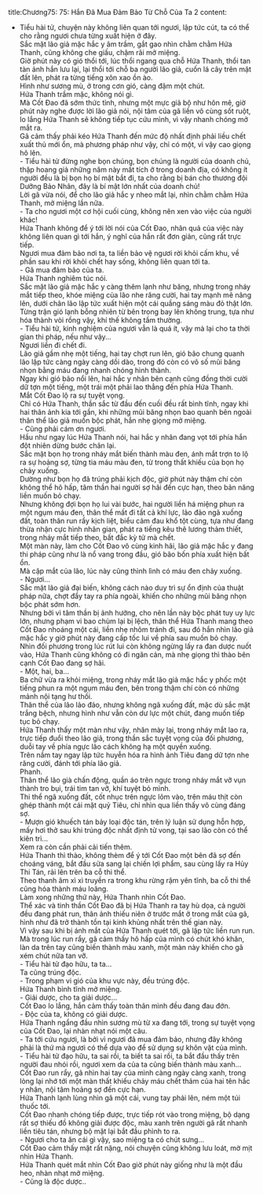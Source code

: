 title:Chương75: 75: Hắn Đã Mua Đảm Bảo Từ Chỗ Của Ta 2
content:
- Tiểu hài tử, chuyện này không liên quan tới ngươi, lập tức cút, ta có thể cho rằng ngươi chưa từng xuất hiện ở đây.<br>Sắc mặt lão giả mặc hắc y âm trầm, gắt gao nhìn chằm chằm Hứa Thanh, cũng không che giấu, chậm rãi mở miệng.<br>Giờ phút này có gió thổi tới, lúc thổi ngang qua chỗ Hứa Thanh, thổi tan tàn ảnh hắn lưu lại, lại thổi tới chỗ ba người lão giả, cuốn lá cây trên mặt đất lên, phát ra từng tiếng xôn xao ồn ào.<br>Hình như sương mù, ở trong cơn gió, càng đậm một chút.<br>Hứa Thanh trầm mặc, không nói gì.<br>Mà Cốt Đao đã sớm thức tỉnh, nhưng một mực giả bộ như hôn mê, giờ phút này nghe được lời lão giả nói, nội tâm của gã liền vô cùng sốt ruột, lo lắng Hứa Thanh sẽ không tiếp tục cứu mình, vì vậy nhanh chóng mở mắt ra.<br>Gã cảm thấy phải kéo Hứa Thanh đến mức độ nhất định phải liều chết xuất thủ mới ổn, mà phương pháp như vậy, chỉ có một, vì vậy cao giọng hô lên.<br>- Tiểu hài tử đừng nghe bọn chúng, bọn chúng là người của doanh chủ, thập hoang giả những năm này mất tích ở trong doanh địa, có không ít người đều là bị bọn họ bí mật bắt đi, ta cho rằng bị bán cho thương đội Dưỡng Bảo Nhân, đây là bí mật lớn nhất của doanh chủ!<br>Lời gã vừa nói, để cho lão giả hắc y nheo mắt lại, nhìn chằm chằm Hứa Thanh, mở miệng lần nữa.<br>- Ta cho ngươi một cơ hội cuối cùng, không nên xen vào việc của người khác!<br>Hứa Thanh không để ý tới lời nói của Cốt Đao, nhân quả của việc này không liên quan gì tới hắn, ý nghĩ của hắn rất đơn giản, cũng rất trực tiếp.<br>Ngươi mua đảm bảo nơi ta, ta liền bảo vệ ngươi rời khỏi cấm khu, về phần sau khi rời khỏi chết hay sống, không liên quan tới ta.<br>- Gã mua đảm bảo của ta.<br>Hứa Thanh nghiêm túc nói.<br>Sắc mặt lão giả mặc hắc y càng thêm lạnh như băng, nhưng trong nháy mắt tiếp theo, khóe miệng của lão nhe răng cười, hai tay mạnh mẽ nâng lên, dưới chân lão lập tức xuất hiện một cái quầng sáng màu đỏ thật lớn.<br>Từng trận gió lạnh bỗng nhiên từ bên trong bay lên không trung, tựa như hóa thành vòi rồng vậy, khí thế không tầm thường.<br>- Tiểu hài tử, kinh nghiệm của ngươi vẫn là quá ít, vậy mà lại cho ta thời gian thi pháp, nếu như vậy...<br>Ngươi liền đi chết đi.<br>Lão giả gầm nhẹ một tiếng, hai tay chợt run lên, gió bão chung quanh lão lập tức càng ngày càng dồi dào, trong đó còn có vô số mũi băng nhọn bằng máu đang nhanh chóng hình thành.<br>Ngay khi gió bão nổi lên, hai hắc y nhân bên cạnh cũng đồng thời cười dữ tợn một tiếng, một trái một phải lao thẳng đến phía Hứa Thanh.<br>Mắt Cốt Đao lộ ra sự tuyệt vọng.<br>Chỉ có Hứa Thanh, thần sắc từ đầu đến cuối đều rất bình tĩnh, ngay khi hai thân ảnh kia tới gần, khi những mũi băng nhọn bao quanh bên ngoài thân thể lão giả muốn bộc phát, hắn nhẹ giọng mở miệng.<br>- Cũng phải cám ơn ngươi.<br>Hầu như ngay lúc Hứa Thanh nói, hai hắc y nhân đang vọt tới phía hắn đột nhiên dừng bước chân lại.<br>Sắc mặt bọn họ trong nháy mắt biến thành màu đen, ánh mắt trợn to lộ ra sự hoảng sợ, từng tia máu màu đen, từ trong thất khiếu của bọn họ chảy xuống.<br>Dường như bọn họ đã trúng phải kịch độc, giờ phút này thậm chí còn không thể hô hấp, tâm thần hai người sợ hãi đến cực hạn, theo bản năng liền muốn bỏ chạy.<br>Nhưng không đợi bọn họ lui vài bước, hai người liền há miệng phun ra một ngụm máu đen, thân thể mất đi tất cả khí lực, lảo đảo ngã xuống đất, toàn thân run rẩy kịch liệt, biểu cảm đau khổ tột cùng, tựa như đang thừa nhận cực hình nhân gian, phát ra tiếng kêu thê lương thảm thiết, trong nháy mắt tiếp theo, bất đắc kỳ tử mà chết.<br>Một màn này, làm cho Cốt Đao vô cùng kinh hãi, lão giả mặc hắc y đang thi pháp cũng như là nổ vang trong đầu, gió bão bốn phía xuất hiện bất ổn.<br>Mà cặp mắt của lão, lúc này cũng thình lình có máu đen chảy xuống.<br>- Ngươi...<br>Sắc mặt lão giả đại biến, không cách nào duy trì sự ổn định của thuật pháp nữa, chợt đẩy tay ra phía ngoài, khiến cho những mũi băng nhọn bộc phát sớm hơn.<br>Nhưng bởi vì tâm thần bị ảnh hưởng, cho nên lần này bộc phát tuy uy lực lớn, nhưng phạm vi bao chùm lại bị lệch, thân thể Hứa Thanh mang theo Cốt Đao nhoáng một cái, liền nhẹ nhõm tránh đi, sau đó hắn nhìn lão giả mặc hắc y giờ phút này đang cấp tốc lui về phía sau muốn bỏ chạy.<br>Nhìn đối phương trong lúc rút lui còn không ngừng lấy ra đan dược nuốt vào, Hứa Thanh cũng không có đi ngăn cản, mà nhẹ giọng thì thào bên cạnh Cốt Đao đang sợ hãi.<br>- Một, hai, ba...<br>Ba chữ vừa ra khỏi miệng, trong nháy mắt lão giả mặc hắc y phốc một tiếng phun ra một ngụm máu đen, bên trong thậm chí còn có những mảnh nội tạng hư thối.<br>Thân thể của lão lảo đảo, nhưng không ngã xuống đất, mặc dù sắc mặt trắng bệch, nhưng hình như vẫn còn dư lực một chút, đang muốn tiếp tục bỏ chạy.<br>Hứa Thanh thấy một màn như vậy, nhăn mày lại, trong nháy mắt lao ra, trực tiếp đuổi theo lão giả, trong thần sắc tuyệt vọng của đối phương, duỗi tay về phía ngực lão cách không hạ một quyền xuống.<br>Trên nắm tay ngay lập tức huyễn hóa ra hình ảnh Tiêu đang dữ tợn nhe răng cười, đánh tới phía lão giả.<br>Phanh.<br>Thân thể lão già chấn động, quần áo trên ngực trong nháy mắt vỡ vụn thành tro bụi, trái tim tan vỡ, khí tuyệt bỏ mình.<br>Thi thể ngã xuống đất, cốt nhục trên ngực lõm vào, trên máu thịt còn ghép thành một cái mặt quỷ Tiêu, chỉ nhìn qua liền thấy vô cùng đáng sợ.<br>- Mượn gió khuếch tán bảy loại độc tán, trên lý luận sử dụng hỗn hợp, mấy hơi thở sau khi trúng độc nhất định tử vong, tại sao lão còn có thể kiên trì...<br>Xem ra còn cần phải cải tiến thêm.<br>Hứa Thanh thì thào, không thèm để ý tới Cốt Đao một bên đã sợ đến choáng váng, bắt đầu sửa sang lại chiến lợi phẩm, sau cùng lấy ra Hủy Thi Tán, rải lên trên ba cỗ thi thể.<br>Theo thanh âm xì xì truyền ra trong khu rừng rậm yên tĩnh, ba cỗ thi thể cũng hóa thành máu loãng.<br>Làm xong những thứ này, Hứa Thanh nhìn Cốt Đao.<br>Thể xác và tinh thần Cốt Đao đã bị Hứa Thanh ra tay hù dọa, cả người đều đang phát run, thân ảnh thiếu niên ở trước mắt ở trong mắt của gã, hình như đã trở thành tồn tại kinh khủng nhất trên thế gian này.<br>Vì vậy sau khi bị ánh mắt của Hứa Thanh quét tới, gã lập tức liền run run.<br>Mà trong lúc run rẩy, gã cảm thấy hô hấp của mình có chút khó khăn, làn da trên tay cũng biến thành màu xanh, một màn này khiến cho gã xém chút nữa tan vỡ.<br>- Tiểu hài tử đạo hữu, ta ta...<br>Ta cũng trúng độc.<br>- Trong phạm vi gió của khu vực này, đều trúng độc.<br>Hứa Thanh bình tĩnh mở miệng.<br>- Giải dược, cho ta giải dược...<br>Cốt Đao lo lắng, hắn cảm thấy toàn thân mình đều đang đau đớn.<br>- Độc của ta, không có giải dược.<br>Hứa Thanh ngẩng đầu nhìn sương mù từ xa đang tới, trong sự tuyệt vọng của Cốt Đao, lại nhàn nhạt nói một câu.<br>- Ta tới cứu ngươi, là bởi vì ngươi đã mua đảm bảo, nhưng đây không phải là thứ mà ngươi có thể dựa vào để sử dụng sự khôn vặt của mình.<br>- Tiểu hài tử đạo hữu, ta sai rồi, ta biết ta sai rồi, ta bắt đầu thấy trên người đau nhói rồi, ngươi xem da của ta cũng biến thành màu xanh...<br>Cốt Đao run rẩy, gã nhìn hai tay của mình càng ngày càng xanh, trong lòng lại nhớ tới một màn thất khiếu chảy máu chết thảm của hai tên hắc y nhân, nội tâm hoảng sợ đến cực hạn.<br>Hứa Thanh lạnh lùng nhìn gã một cái, vung tay phải lên, ném một túi thuốc tới.<br>Cốt Đao nhanh chóng tiếp được, trực tiếp rót vào trong miệng, bộ dạng rất sợ thiếu đồ không giải được độc, màu xanh trên người gã rất nhanh liền tiêu tán, nhưng bộ mặt lại bắt đầu phình to ra.<br>- Ngươi cho ta ăn cái gì vậy, sao miệng ta có chút sưng...<br>Cốt Đao cảm thấy mặt rất nặng, nói chuyện cũng không lưu loát, mờ mịt nhìn Hứa Thanh.<br>Hứa Thanh quét mắt nhìn Cốt Đao giờ phút này giống như là một đầu heo, nhàn nhạt mở miệng.<br>- Cũng là độc dược..<br>